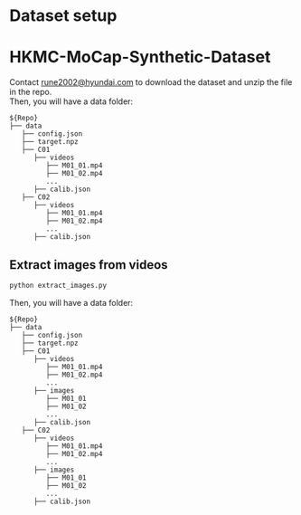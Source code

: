 # Dataset setup
# HKMC-MoCap-Synthetic-Dataset
Contact rune2002@hyundai.com to download the dataset and unzip the file in the repo.  
Then, you will have a data folder:
   ```
   ${Repo}
   ├── data
      ├── config.json
      ├── target.npz
      ├── C01
         ├── videos
            ├── M01_01.mp4
            ├── M01_02.mp4
            ...
         ├── calib.json
      ├── C02
         ├── videos
            ├── M01_01.mp4
            ├── M01_02.mp4
            ...
         ├── calib.json
   ```

## Extract images from videos
```sh
python extract_images.py
```
Then, you will have a data folder:
   ```
   ${Repo}
   ├── data
      ├── config.json
      ├── target.npz
      ├── C01
         ├── videos
            ├── M01_01.mp4
            ├── M01_02.mp4
            ...
         ├── images
            ├── M01_01
            ├── M01_02
            ...
         ├── calib.json
      ├── C02
         ├── videos
            ├── M01_01.mp4
            ├── M01_02.mp4
            ...
         ├── images
            ├── M01_01
            ├── M01_02
            ...
         ├── calib.json
   ```